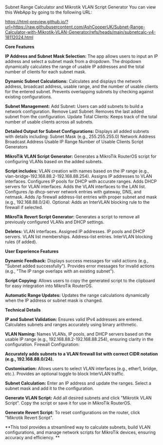 Subnet Range Calculator and Mikrotik VLAN Script Generator
You can view this WebApp by going to the following URL:

https://html-preview.github.io/?url=https://raw.githubusercontent.com/AshCooperUK/Subnet-Range-Calculator-with-Mikrotik-VLAN-Generator/refs/heads/main/subnetcalc-v4-18112024.html


**Core Features**

**IP Address and Subnet Mask Selection:**
The app allows users to input an IP address and select a subnet mask from a dropdown.
The dropdown dynamically calculates the range of usable IP addresses and the total number of clients for each subnet mask.

**Dynamic Subnet Calculations:**
Calculates and displays the network address, broadcast address, usable range, and the number of usable clients for the entered subnet.
Prevents overlapping subnets by checking against existing configurations.

**Subnet Management:**
Add Subnet: Users can add subnets to build a network configuration.
Remove Last Subnet: Removes the last added subnet from the configuration.
Update Total Clients: Keeps track of the total number of usable clients across all subnets.

**Detailed Output for Subnet Configurations:**
Displays all added subnets with details including:
Subnet Mask (e.g., 255.255.255.0)
Network Address
Broadcast Address
Usable IP Range
Number of Usable Clients
Script Generators

**MikroTik VLAN Script Generator:**
Generates a MikroTik RouterOS script for configuring VLANs based on the added subnets.

**Script includes:**
VLAN creation with names based on the IP range (e.g., vlan-bridge-192.168.88.2-192.168.88.254).
Assigns IP addresses to VLAN interfaces.
Configures IP pools for DHCP with accurate ranges.
Adds DHCP servers for VLAN interfaces.
Adds the VLAN interfaces to the LAN list.
Configures /ip dhcp-server network entries with gateway, DNS, and netmask.
Adds /ip firewall address-list entries with proper subnet and mask (e.g., 192.168.88.0/24).
Optional: Adds an InterVLAN blocking rule to the firewall if selected.

**MikroTik Revert Script Generator:**
Generates a script to remove all previously configured VLANs and DHCP settings.

**Deletes:**
VLAN interfaces.
Assigned IP addresses.
IP pools and DHCP servers.
VLAN list memberships.
Address-list entries.
InterVLAN blocking rules (if added).

**User Experience Features**

**Dynamic Feedback:**
Displays success messages for valid actions (e.g., "Subnet added successfully").
Provides error messages for invalid actions (e.g., "The IP range overlaps with an existing subnet").

**Script Copying:**
Allows users to copy the generated script to the clipboard for easy integration into MikroTik RouterOS.

**Automatic Range Updates:**
Updates the range calculations dynamically when the IP address or subnet mask is changed.

**Technical Details**

**IP and Subnet Validation:**
Ensures valid IPv4 addresses are entered.
Calculates subnets and ranges accurately using binary arithmetic.

**VLAN Naming:**
Names VLANs, IP pools, and DHCP servers based on the usable IP range (e.g., 192.168.88.2-192.168.88.254), ensuring clarity in the configuration.
Firewall Configuration:

**Accurately adds subnets to a VLAN firewall list with correct CIDR notation (e.g., 192.168.88.0/24).**

**Customisation:**
Allows users to select VLAN interfaces (e.g., ether1, bridge, etc.).
Provides an optional toggle to block InterVLAN traffic.

**Subnet Calculation:**
Enter an IP address and update the ranges.
Select a subnet mask and add it to the configuration.

**Generate VLAN Script:**
Add all desired subnets and click "Mikrotik VLAN Script".
Copy the script or save it for use in MikroTik RouterOS.

**Generate Revert Script:**
To reset configurations on the router, click "Mikrotik Revert Script".

**This tool provides a streamlined way to calculate subnets, build VLAN configurations, and manage network scripts for MikroTik devices, ensuring accuracy and efficiency. **
